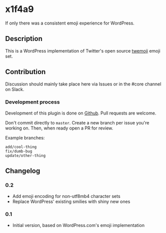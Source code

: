 x1f4a9
======

If only there was a consistent emoji experience for WordPress.

## Description

This is a WordPress implementation of Twitter's open source [twemoji](https://github.com/twitter/twemoji) emoji set.

## Contribution

Discussion should mainly take place here via Issues or in the #core channel on Slack.

### Development process

Development of this plugin is done on [Github](https://github.com/pento/x1f4a9). Pull requests are welcome.

Don't commit directly to `master`. Create a new branch per issue you're working on. Then, when ready open a PR for review.

Example branches:
```
add/cool-thing
fix/dumb-bug
update/other-thing
```

## Changelog

### 0.2

* Add emoji encoding for non-utf8mb4 character sets
* Replace WordPress' existing smilies with shiny new ones

### 0.1

* Initial version, based on WordPress.com's emoji implementation